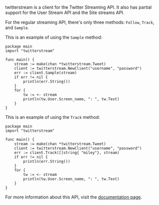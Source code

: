 twitterstream is a client for the Twitter Streaming API. It also has partial support for the User Stream API and the Site streams API.

For the regular streaming API, there's only three methods: `Follow`, `Track`, and `Sample`. 

This is an example of using the `Sample` method:

    package main
    import "twitterstream"

    func main() {
        stream := make(chan *twitterstream.Tweet)
        client := twitterstream.NewClient("username", "password")
        err := client.Sample(stream)
        if err != nil {
            println(err.String())
        }
        for {
            tw := <- stream
            println(tw.User.Screen_name, ": ", tw.Text)
        }
    }


This is an example of using the `Track` method:

    package main
    import "twitterstream"

    func main() {
        stream := make(chan *twitterstream.Tweet)
        client := twitterstream.NewClient("username", "password")
        err := client.Track([]string{ "miley"}, stream)
        if err != nil {
            println(err.String())
        }
        for {
            tw := <- stream
            println(tw.User.Screen_name, ": ", tw.Text)
        }
    }

For more information about this API, visit the [documentation page](http://apiwiki.twitter.com/Streaming-API-Documentation). 

